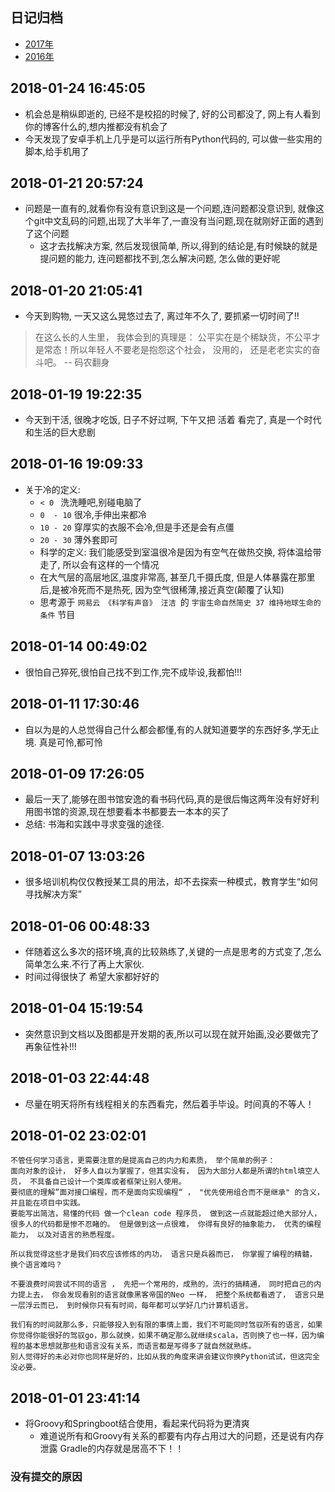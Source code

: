 ## 日记归档
- [2017年](/Article/backup/Process_2017.md)
- [2016年](/Article/backup/Process_2016.md)

## 2018-01-24 16:45:05
- 机会总是稍纵即逝的, 已经不是校招的时候了, 好的公司都没了, 网上有人看到你的博客什么的,想内推都没有机会了
- 今天发现了安卓手机上几乎是可以运行所有Python代码的, 可以做一些实用的脚本,给手机用了

## 2018-01-21 20:57:24
- 问题是一直有的,就看你有没有意识到这是一个问题,连问题都没意识到, 就像这个git中文乱码的问题,出现了大半年了,一直没有当问题,现在就刚好正面的遇到了这个问题
    - 这才去找解决方案, 然后发现很简单, 所以,得到的结论是,有时候缺的就是提问题的能力, 连问题都找不到,怎么解决问题, 怎么做的更好呢

## 2018-01-20 21:05:41
- 今天到购物, 一天又这么晃悠过去了, 离过年不久了, 要抓紧一切时间了!!
> 在这么长的人生里， 我体会到的真理是： 公平实在是个稀缺货，不公平才是常态！所以年轻人不要老是抱怨这个社会， 没用的， 还是老老实实的奋斗吧。 -- 码农翻身

## 2018-01-19 19:22:35
- 今天到干活, 很晚才吃饭, 日子不好过啊, 下午又把 活着 看完了, 真是一个时代和生活的巨大悲剧

## 2018-01-16 19:09:33
- 关于冷的定义: 
    - `< 0 `    洗洗睡吧,别碰电脑了
    - `0  - 10` 很冷,手伸出来都冷
    - `10 - 20` 穿厚实的衣服不会冷,但是手还是会有点僵
    - `20 - 30` 薄外套即可
    - 科学的定义: 我们能感受到室温很冷是因为有空气在做热交换, 将体温给带走了, 所以会有这样的一个情况
    - 在大气层的高层地区,温度非常高, 甚至几千摄氏度, 但是人体暴露在那里后,是被冷死而不是热死, 因为空气很稀薄,接近真空(颠覆了认知)
    - 思考源于 `网易云 《科学有声音》 汪洁 `的 `宇宙生命自然简史 37 维持地球生命的条件` 节目

## 2018-01-14 00:49:02
- 很怕自己猝死,很怕自己找不到工作,完不成毕设,我都怕!!!

## 2018-01-11 17:30:46
- 自以为是的人总觉得自己什么都会都懂,有的人就知道要学的东西好多,学无止境. 真是可怜,都可怜

## 2018-01-09 17:26:05
- 最后一天了,能够在图书馆安逸的看书码代码,真的是很后悔这两年没有好好利用图书馆的资源,现在想要看本书都要去一本本的买了
- 总结: 书海和实践中寻求变强的途径.

## 2018-01-07 13:03:26
- 很多培训机构仅仅教授某工具的用法，却不去探索一种模式，教育学生“如何寻找解决方案”

## 2018-01-06 00:48:33
- 伴随着这么多次的搭环境,真的比较熟练了,关键的一点是思考的方式变了,怎么简单怎么来.不行了再上大家伙.
- 时间过得很快了 希望大家都好好的

## 2018-01-04 15:19:54
- 突然意识到文档以及图都是开发期的表,所以可以现在就开始画,没必要做完了再象征性补!!!

## 2018-01-03 22:44:48
- 尽量在明天将所有线程相关的东西看完，然后着手毕设。时间真的不等人！

## 2018-01-02 23:02:01
```
不管任何学习语言，更需要注意的是提高自己的内力和素质， 举个简单的例子：
面向对象的设计， 好多人自以为掌握了，但其实没有， 因为大部分人都是所谓的html填空人员， 不具备自己设计一个类库或者框架让别人使用。
要彻底的理解”面对接口编程，而不是面向实现编程“ ， "优先使用组合而不是继承" 的含义，并且能在项目中实践。
要能写出简洁，易懂的代码 做一个clean code 程序员， 做到这一点就能超过绝大部分人， 很多人的代码都是惨不忍睹的。 但是做到这一点很难， 你得有良好的抽象能力， 优秀的编程能力， 以及对语言的熟悉程度。

所以我觉得这些才是我们码农应该修炼的内功， 语言只是兵器而已， 你掌握了编程的精髓， 换个语言难吗？

不要浪费时间尝试不同的语言 ， 先把一个常用的，成熟的，流行的搞精通， 同时把自己的内力提上去， 你会发现看别的语言就像黑客帝国的Neo 一样， 把整个系统都看透了， 语言只是一层浮云而已， 到时候你只有有时间，每年都可以学好几门计算机语言。
```
```
我们有的时间就那么多，只能够投入到有限的事情上面，我们不可能同时驾驭所有的语言，如果你觉得你能很好的驾驭go，那么就换，如果不确定那么就继续scala，否则换了也一样，因为编程的基本思想就那些和语言没有关系，而语言都是写得多了就自然就熟练。
别人觉得好的未必对你也同样是好的，比如从我的角度来讲会建议你换Python试试，但这完全没必要。
```

## 2018-01-01 23:41:14
- 将Groovy和Springboot结合使用，看起来代码将为更清爽
    - 难道说所有和Groovy有关系的都要有内存占用过大的问题，还是说有内存泄露 Gradle的内存就是居高不下！！



### 没有提交的原因


